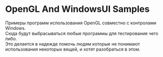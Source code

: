 # OpenGL And WindowsUI Samples
Примеры программ использования OpenGL совместно с контролами Windows.</br>
Сюда будут выбрасываться любые программы для тестирования чего либо.</br>
Это делается в надежде помочь людям которые не понимают использования некоторых вещей, и хотят разобраться в этом.
